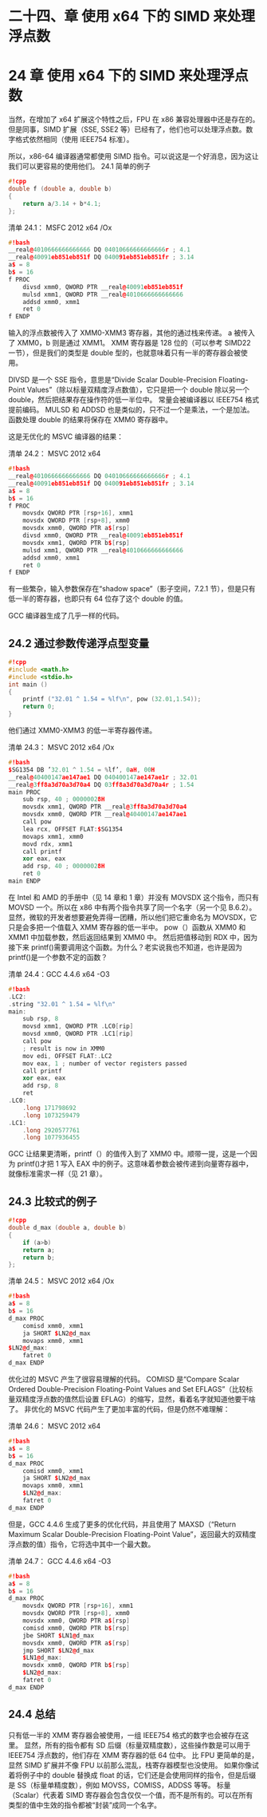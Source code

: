 # 二十四、章 使用 x64 下的 SIMD 来处理浮点数

# 24 章 使用 x64 下的 SIMD 来处理浮点数

当然，在增加了 x64 扩展这个特性之后，FPU 在 x86 兼容处理器中还是存在的。但是同事，SIMD 扩展（SSE, SSE2 等）已经有了，他们也可以处理浮点数。数字格式依然相同（使用 IEEE754 标准）。

所以，x86-64 编译器通常都使用 SIMD 指令。可以说这是一个好消息，因为这让我们可以更容易的使用他们。 24.1 简单的例子

```cpp
#!cpp
double f (double a, double b)
{
    return a/3.14 + b*4.1;
}; 
```

清单 24.1： MSFC 2012 x64 /Ox

```cpp
#!bash
__real@4010666666666666 DQ 04010666666666666r ; 4.1
__real@40091eb851eb851f DQ 040091eb851eb851fr ; 3.14
a$ = 8
b$ = 16
f PROC
    divsd xmm0, QWORD PTR __real@40091eb851eb851f
    mulsd xmm1, QWORD PTR __real@4010666666666666
    addsd xmm0, xmm1
    ret 0
f ENDP 
```

输入的浮点数被传入了 XMM0-XMM3 寄存器，其他的通过栈来传递。 a 被传入了 XMM0，b 则是通过 XMM1。 XMM 寄存器是 128 位的（可以参考 SIMD22 一节），但是我们的类型是 double 型的，也就意味着只有一半的寄存器会被使用。

DIVSD 是一个 SSE 指令，意思是“Divide Scalar Double-Precision Floating-Point Values”（除以标量双精度浮点数值），它只是把一个 double 除以另一个 double，然后把结果存在操作符的低一半位中。 常量会被编译器以 IEEE754 格式提前编码。 MULSD 和 ADDSD 也是类似的，只不过一个是乘法，一个是加法。 函数处理 double 的结果将保存在 XMM0 寄存器中。

这是无优化的 MSVC 编译器的结果：

清单 24.2： MSVC 2012 x64

```cpp
#!bash
__real@4010666666666666 DQ 04010666666666666r ; 4.1
__real@40091eb851eb851f DQ 040091eb851eb851fr ; 3.14
a$ = 8
b$ = 16
f PROC
    movsdx QWORD PTR [rsp+16], xmm1
    movsdx QWORD PTR [rsp+8], xmm0
    movsdx xmm0, QWORD PTR a$[rsp]
    divsd xmm0, QWORD PTR __real@40091eb851eb851f
    movsdx xmm1, QWORD PTR b$[rsp]
    mulsd xmm1, QWORD PTR __real@4010666666666666
    addsd xmm0, xmm1
    ret 0
f ENDP 
```

有一些繁杂，输入参数保存在“shadow space”（影子空间，7.2.1 节），但是只有低一半的寄存器，也即只有 64 位存了这个 double 的值。

GCC 编译器生成了几乎一样的代码。

## 24.2 通过参数传递浮点型变量

```cpp
#!cpp
#include <math.h>
#include <stdio.h>
int main ()
{
    printf ("32.01 ^ 1.54 = %lf\n", pow (32.01,1.54));
    return 0;
} 
```

他们通过 XMM0-XMM3 的低一半寄存器传递。

清单 24.3： MSVC 2012 x64 /Ox

```cpp
#!bash
$SG1354 DB ’32.01 ^ 1.54 = %lf’, 0aH, 00H
__real@40400147ae147ae1 DQ 040400147ae147ae1r ; 32.01
__real@3ff8a3d70a3d70a4 DQ 03ff8a3d70a3d70a4r ; 1.54
main PROC
    sub rsp, 40 ; 00000028H
    movsdx xmm1, QWORD PTR __real@3ff8a3d70a3d70a4
    movsdx xmm0, QWORD PTR __real@40400147ae147ae1
    call pow
    lea rcx, OFFSET FLAT:$SG1354
    movaps xmm1, xmm0
    movd rdx, xmm1
    call printf
    xor eax, eax
    add rsp, 40 ; 00000028H
    ret 0
main ENDP 
```

在 Intel 和 AMD 的手册中（见 14 章和 1 章）并没有 MOVSDX 这个指令，而只有 MOVSD 一个。所以在 x86 中有两个指令共享了同一个名字（另一个见 B.6.2）。显然，微软的开发者想要避免弄得一团糟，所以他们把它重命名为 MOVSDX，它只是会多把一个值载入 XMM 寄存器的低一半中。 pow（）函数从 XMM0 和 XMM1 中加载参数，然后返回结果到 XMM0 中。 然后把值移动到 RDX 中，因为接下来 printf()需要调用这个函数。为什么？老实说我也不知道，也许是因为 printf()是一个参数不定的函数？

清单 24.4：GCC 4.4.6 x64 -O3

```cpp
#!bash
.LC2:
.string "32.01 ^ 1.54 = %lf\n"
main:
    sub rsp, 8
    movsd xmm1, QWORD PTR .LC0[rip]
    movsd xmm0, QWORD PTR .LC1[rip]
    call pow
    ; result is now in XMM0
    mov edi, OFFSET FLAT:.LC2
    mov eax, 1 ; number of vector registers passed
    call printf
    xor eax, eax
    add rsp, 8
    ret
.LC0:
    .long 171798692
    .long 1073259479
.LC1:
    .long 2920577761
    .long 1077936455 
```

GCC 让结果更清晰，printf（）的值传入到了 XMM0 中。顺带一提，这是一个因为 printf()才把 1 写入 EAX 中的例子。这意味着参数会被传递到向量寄存器中，就像标准需求一样（见 21 章）。

## 24.3 比较式的例子

```cpp
#!cpp
double d_max (double a, double b)
{
    if (a>b)
    return a;
    return b;
}; 
```

清单 24.5： MSVC 2012 x64 /Ox

```cpp
#!bash
a$ = 8
b$ = 16
d_max PROC
    comisd xmm0, xmm1
    ja SHORT $LN2@d_max
    movaps xmm0, xmm1
$LN2@d_max:
    fatret 0
d_max ENDP 
```

优化过的 MSVC 产生了很容易理解的代码。 COMISD 是“Compare Scalar Ordered Double-Precision Floating-Point Values and Set EFLAGS”（比较标量双精度浮点数的值然后设置 EFLAG）的缩写，显然，看着名字就知道他要干啥了。 非优化的 MSVC 代码产生了更加丰富的代码，但是仍然不难理解：

清单 24.6： MSVC 2012 x64

```cpp
#!bash
a$ = 8
b$ = 16
d_max PROC
    comisd xmm0, xmm1
    ja SHORT $LN2@d_max
    movaps xmm0, xmm1
    $LN2@d_max:
    fatret 0
d_max ENDP 
```

但是，GCC 4.4.6 生成了更多的优化代码，并且使用了 MAXSD（“Return Maximum Scalar Double-Precision Floating-Point Value”，返回最大的双精度浮点数的值）指令，它将选中其中一个最大数。

清单 24.7： GCC 4.4.6 x64 -O3

```cpp
#!bash
a$ = 8
b$ = 16
d_max PROC
    movsdx QWORD PTR [rsp+16], xmm1
    movsdx QWORD PTR [rsp+8], xmm0
    movsdx xmm0, QWORD PTR a$[rsp]
    comisd xmm0, QWORD PTR b$[rsp]
    jbe SHORT $LN1@d_max
    movsdx xmm0, QWORD PTR a$[rsp]
    jmp SHORT $LN2@d_max
    $LN1@d_max:
    movsdx xmm0, QWORD PTR b$[rsp]
    $LN2@d_max:
    fatret 0
d_max ENDP 
```

## 24.4 总结

只有低一半的 XMM 寄存器会被使用，一组 IEEE754 格式的数字也会被存在这里。 显然，所有的指令都有 SD 后缀（标量双精度数），这些操作数是可以用于 IEEE754 浮点数的，他们存在 XMM 寄存器的低 64 位中。 比 FPU 更简单的是，显然 SIMD 扩展并不像 FPU 以前那么混乱，栈寄存器模型也没使用。 如果你像试着将例子中的 double 替换成 float 的话，它们还是会使用同样的指令，但是后缀是 SS（标量单精度数），例如 MOVSS，COMISS，ADDSS 等等。 标量（Scalar）代表着 SIMD 寄存器会包含仅仅一个值，而不是所有的。可以在所有类型的值中生效的指令都被“封装”成同一个名字。